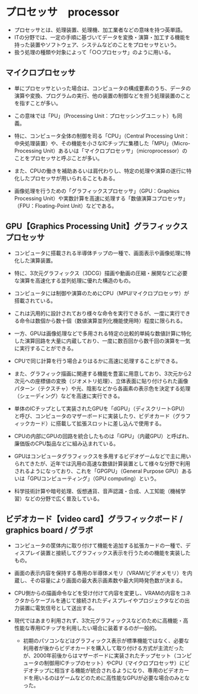 # プロセッサ　processor
- プロセッサとは、処理装置、処理機、加工業者などの意味を持つ英単語。
- ITの分野では、一定の手順に基づいてデータを変換・演算・加工する機能を持った装置やソフトウェア、システムなどのことをプロセッサという。
- 扱う処理の種類や対象によって「○○プロセッサ」のように用いる。


## マイクロプロセッサ
- 単にプロセッサといった場合は、コンピュータの構成要素のうち、データの演算や変換、プログラムの実行、他の装置の制御などを担う処理装置のことを指すことが多い。
- この意味では「PU」（Processing Unit：プロセッシングユニット）も同義。

- 特に、コンピュータ全体の制御を司る「CPU」（Central Processing Unit：中央処理装置）や、その機能を小さなICチップに集積した「MPU」（Micro-Processing Unit）あるいは「マイクロプロセッサ」（microprocessor）のことをプロセッサと呼ぶことが多い。

- また、CPUの働きを補助あるいは肩代わりし、特定の処理や演算の遂行に特化したプロセッサが用いられることもある。
- 画像処理を行うための「グラフィックスプロセッサ」（GPU：Graphics Processing Unit）や実数計算を高速に処理する「数値演算コプロセッサ」（FPU：Floating-Point Unit）などである。


## GPU【Graphics Processing Unit】グラフィックスプロセッサ
- コンピュータに搭載される半導体チップの一種で、画面表示や画像処理に特化した演算装置。
- 特に、3次元グラフィックス（3DCG）描画や動画の圧縮・展開などに必要な演算を高速化する並列処理に優れた構造のもの。

- コンピュータには制御や演算のためにCPU（MPU/マイクロプロセッサ）が搭載されている。
- これは汎用的に設計されており様々な命令を実行できるが、一度に実行できる命令は数個から数十個（数値演算並列化機能使用時）程度に限られる。

- 一方、GPUは画像処理などで多用される特定の比較的単純な数値計算に特化した演算回路を大量に内蔵しており、一度に数百回から数千回の演算を一気に実行することができる。
- CPUで同じ計算を行う場合よりはるかに高速に処理することができる。

- また、グラフィック描画に関連する機能を豊富に用意しており、3次元から2次元への座標値の変換（ジオメトリ処理）、立体表面に貼り付けられた画像パターン（テクスチャ）や光、陰影などから各画素の表示色を決定する処理（シェーディング）などを高速に実行できる。

- 単体のICチップとして実装されたGPUを「dGPU」（ディスクリートGPU）と呼び、コンピュータのマザーボードに実装したり、ビデオカード（グラフィックカード）に搭載して拡張スロットに差し込んで使用する。
- CPUの内部にGPUの回路を統合したものは「iGPU」（内蔵GPU）と呼ばれ、廉価版のCPU製品などに組み込まれている。

- GPUはコンピュータグラフィックスを多用するビデオゲームなどで主に用いられてきたが、近年では汎用の高速な数値計算装置として様々な分野で利用されるようになっており、これを「GPGPU」（General Purpose GPU）あるいは「GPUコンピューティング」（GPU computing）という。
- 科学技術計算や暗号処理、仮想通貨、音声認識・合成、人工知能（機械学習）などの分野で広く普及している。


## ビデオカード【video card】グラフィックボード / graphics board / グラボ
- コンピュータの筐体内に取り付けて機能を追加する拡張カードの一種で、ディスプレイ装置と接続してグラフィックス表示を行うための機能を実装したもの。
- 画面の表示内容を保持する専用の半導体メモリ（VRAM/ビデオメモリ）を内蔵し、その容量により画面の最大表示画素数や最大同時発色数が決まる。
- CPU側からの描画命令などを受け付けて内容を変更し、VRAMの内容をコネクタからケーブルを通じて接続されたディスプレイやプロジェクタなどの出力装置に電気信号として送出する。

- 現代ではあまり利用されず、3次元グラフィックスなどのために高機能・高性能な専用ICチップを利用したい場合に装着するのが一般的。
    - 初期のパソコンなどはグラフィックス表示が標準機能ではなく、必要な利用者が後からビデオカードを購入して取り付ける方式が主流だったが、2000年前後からはマザーボードに実装されたチップセット（コンピュータの制御用ICチップのセット）やCPU（マイクロプロセッサ）にビデオチップに相当する機能が統合されるようになり、専用のビデオカードを用いるのはゲームなどのために高性能なGPUが必要な場合のみとなった。

